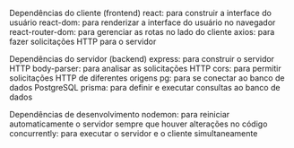 Dependências do cliente (frontend)
react: para construir a interface do usuário
react-dom: para renderizar a interface do usuário no navegador
react-router-dom: para gerenciar as rotas no lado do cliente
axios: para fazer solicitações HTTP para o servidor

Dependências do servidor (backend)
express: para construir o servidor HTTP
body-parser: para analisar as solicitações HTTP
cors: para permitir solicitações HTTP de diferentes origens
pg: para se conectar ao banco de dados PostgreSQL
prisma: para definir e executar consultas ao banco de dados

Dependências de desenvolvimento
nodemon: para reiniciar automaticamente o servidor sempre que houver alterações no código
concurrently: para executar o servidor e o cliente simultaneamente
